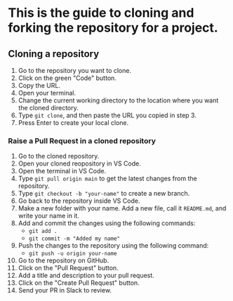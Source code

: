 # This is the guide to cloning and forking the repository for a project.

## Cloning a repository

1. Go to the repository you want to clone.
2. Click on the green "Code" button.
3. Copy the URL.
4. Open your terminal.
5. Change the current working directory to the location where you want the cloned directory.
6. Type `git clone`, and then paste the URL you copied in step 3.
7. Press Enter to create your local clone.

### Raise a Pull Request in a cloned repository

1. Go to the cloned repository.
2. Open your cloned reopository in VS Code.
3. Open the terminal in VS Code.
4. Type `git pull origin main` to get the latest changes from the repository.
2. Type `git checkout -b "your-name"` to create a new branch.
6. Go back to the repository inside VS Code.
3. Make a new folder with your name. Add a new file, call it `README.md`, and write your name in it.
4. Add and commit the changes using the following commands:
   - `git add .`
   - `git commit -m "Added my name"`
5. Push the changes to the repository using the following command:
   - `git push -u origin your-name`
6. Go to the repository on GitHub.
7. Click on the "Pull Request" button.
8. Add a title and description to your pull request.
9. Click on the "Create Pull Request" button.
10. Send your PR in Slack to review.